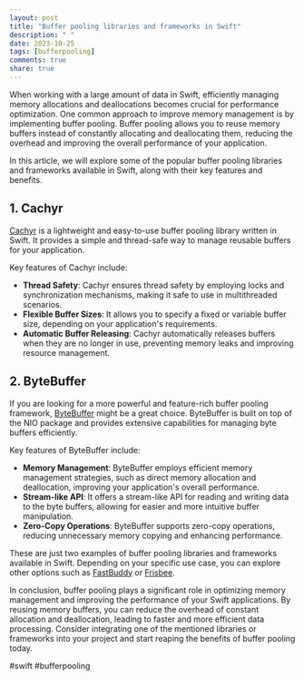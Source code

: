 ```yaml
---
layout: post
title: "Buffer pooling libraries and frameworks in Swift"
description: " "
date: 2023-10-25
tags: [bufferpooling]
comments: true
share: true
---
```


When working with a large amount of data in Swift, efficiently managing memory allocations and deallocations becomes crucial for performance optimization. One common approach to improve memory management is by implementing buffer pooling. Buffer pooling allows you to reuse memory buffers instead of constantly allocating and deallocating them, reducing the overhead and improving the overall performance of your application.

In this article, we will explore some of the popular buffer pooling libraries and frameworks available in Swift, along with their key features and benefits.

## 1. **Cachyr**

[Cachyr](https://github.com/tacitknowledge/cachyr) is a lightweight and easy-to-use buffer pooling library written in Swift. It provides a simple and thread-safe way to manage reusable buffers for your application.

Key features of Cachyr include:

- **Thread Safety**: Cachyr ensures thread safety by employing locks and synchronization mechanisms, making it safe to use in multithreaded scenarios.
- **Flexible Buffer Sizes**: It allows you to specify a fixed or variable buffer size, depending on your application's requirements.
- **Automatic Buffer Releasing**: Cachyr automatically releases buffers when they are no longer in use, preventing memory leaks and improving resource management.

## 2. **ByteBuffer**

If you are looking for a more powerful and feature-rich buffer pooling framework, [ByteBuffer](https://github.com/mikelanza/ByteBuffer) might be a great choice. ByteBuffer is built on top of the NIO package and provides extensive capabilities for managing byte buffers efficiently.

Key features of ByteBuffer include:

- **Memory Management**: ByteBuffer employs efficient memory management strategies, such as direct memory allocation and deallocation, improving your application's overall performance.
- **Stream-like API**: It offers a stream-like API for reading and writing data to the byte buffers, allowing for easier and more intuitive buffer manipulation.
- **Zero-Copy Operations**: ByteBuffer supports zero-copy operations, reducing unnecessary memory copying and enhancing performance.

These are just two examples of buffer pooling libraries and frameworks available in Swift. Depending on your specific use case, you can explore other options such as [FastBuddy](https://github.com/tucan9389/FastBuddy) or [Frisbee](https://github.com/saharsh/Frisbee).

In conclusion, buffer pooling plays a significant role in optimizing memory management and improving the performance of your Swift applications. By reusing memory buffers, you can reduce the overhead of constant allocation and deallocation, leading to faster and more efficient data processing. Consider integrating one of the mentioned libraries or frameworks into your project and start reaping the benefits of buffer pooling today.

\#swift \#bufferpooling